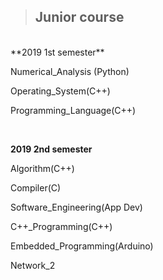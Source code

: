 > ## Junior course
  
<br>
**2019 1st semester**  

Numerical_Analysis (Python)

Operating_System(C++)

Programming_Language(C++)

<br>

**2019 2nd semester**  

Algorithm(C++)

Compiler(C)

Software_Engineering(App Dev)

C++_Programming(C++)

Embedded_Programming(Arduino)

Network_2